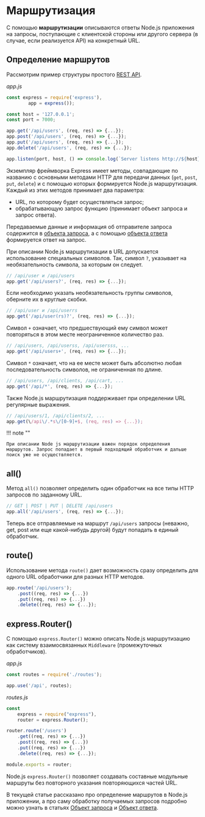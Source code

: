 # Маршрутизация

С помощью **маршрутизации** описываются ответы Node.js приложения на запросы, поступающие с клиентской стороны или другого сервера (в случае, если реализуется API) на конкретный URL.

## Определение маршрутов

Рассмотрим пример структуры простого [REST API](rest-api.md).

_app.js_

```js
const express = require('express'),
		app = express());

const host = '127.0.0.1';
const port = 7000;

app.get('/api/users', (req, res) => {...});
app.post('/api/users', (req, res) => {...});
app.put('/api/users', (req, res) => {...});
app.delete('/api/users', (req, res) => {...});

app.listen(port, host, () => console.log(`Server listens http://${host}:${port}`));
```

Экземпляр фреймворка Express имеет методы, совпадающие по названию с основными методами HTTP для передачи данных (`get`, `post`, `put`, `delete`) и с помощью которых формируется Node.js маршрутизация. Каждый из этих методов принимает два параметра:

-   URL, по которому будет осуществляться запрос;
-   обрабатывающую запрос функцию (принимает объект запроса и запрос ответа).

Передаваемые данные и информация об отправителе запроса содержится в [объекта запроса](request-object.md), а с помощью [объекта ответа](response-object.md) формируется ответ на запрос.

При описании Node.js маршрутизации в URL допускается использование специальных символов. Так, символ `?`, указывает на необязательность символа, за которым он следует.

```js
// /api/user и /api/users
app.get('/api/users?', (req, res) => {...});
```

Если необходимо указать необязательность группы символов, оберните их в круглые скобки.

```js
// /api/user и /api/userrs
app.get('/api/user(rs)?', (req, res) => {...});
```

Символ `+` означает, что предшествующий ему символ может повторяться в этом месте неограниченное количество раз.

```js
// /api/users, /api/userss, /api/usersss, ...
app.get('/api/users+', (req, res) => {...});
```

Символ `*` означает, что на ее месте может быть абсолютно любая последовательность символов, не ограниченная по длине.

```js
// /api/users, /api/clients, /api/cart, ...
app.get('/api/*', (req, res) => {...});
```

Также Node.js маршрутизация поддерживает при определении URL регулярные выражения.

```js
// /api/users/1, /api/clients/2, ...
app.get(\/api\/.*s\/[0-9]+$, (req, res) => {...});
```

!!! note ""

    При описании Node js маршрутизации важен порядок определения маршрутов. Запрос попадает в первый подходящий обработчик и дальше поиск уже не осуществляется.

## all()

Метод `all()` позволяет определить один обработчик на все типы HTTP запросов по заданному URL.

```js
// GET | POST | PUT | DELETE /api/users
app.all('/api/users', (req, res) => {...});
```

Теперь все отправляемые на маршрут `/api/users` запросы (неважно, get, post или еще какой-нибудь другой) будут попадать в единый обработчик.

## route()

Использование метода `route()` дает возможность сразу определить для одного URL обработчики для разных HTTP методов.

```js
app.route('/api/users');
	.post((req, res) => {...})
	.put((req, res) => {...})
	.delete((req, res) => {...});
```

## express.Router()

С помощью `express.Router()` можно описать Node.js маршрутизацию как систему взаимосвязанных `Middleware` (промежуточных обработчиков).

_app.js_

```js
const routes = require('./routes');

app.use('/api', routes);
```

_routes.js_

```js
const
	express = require("express"),
	router = express.Router();

router.route('/users')
	.get((req, res) => {...})
	.post((req, res) => {...})
	.put((req, res) => {...})
	.delete((req, res) => {...});

module.exports = router;
```

Node.js `express.Router()` позволяет создавать составные модульные маршруты без повторного указания повторяющихся частей URL.

В текущей статье рассказано про определение маршрутов в Node.js приложении, а про саму обработку получаемых запросов подробно можно узнать в статьях [Объект запроса](request-object.md) и [Объект ответа](response-object.md).
